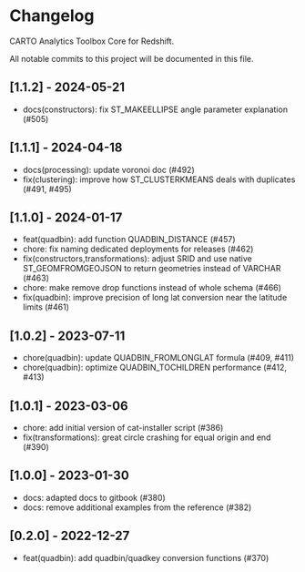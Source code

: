 # Changelog

CARTO Analytics Toolbox Core for Redshift.

All notable commits to this project will be documented in this file.

## [1.1.2] - 2024-05-21

- docs(constructors): fix ST_MAKEELLIPSE angle parameter explanation (#505)

## [1.1.1] - 2024-04-18

- docs(processing): update voronoi doc (#492)
- fix(clustering): improve how ST_CLUSTERKMEANS deals with duplicates (#491, #495)

## [1.1.0] - 2024-01-17

- feat(quadbin): add function QUADBIN_DISTANCE (#457)
- chore: fix naming dedicated deployments for releases (#462)
- fix(constructors,transformations): adjust SRID and use native ST_GEOMFROMGEOJSON to return geometries instead of VARCHAR (#463)
- chore: make remove drop functions instead of whole schema (#466)
- fix(quadbin): improve precision of long lat conversion near the latitude limits (#461)

## [1.0.2] - 2023-07-11

- chore(quadbin): update QUADBIN_FROMLONGLAT formula (#409, #411)
- chore(quadbin): optimize QUADBIN_TOCHILDREN performance (#412, #413)

## [1.0.1] - 2023-03-06

- chore: add initial version of cat-installer script (#386)
- fix(transformations): great circle crashing for equal origin and end (#390)

## [1.0.0] - 2023-01-30

- docs: adapted docs to gitbook (#380)
- docs: remove additional examples from the reference (#382)

## [0.2.0] - 2022-12-27

- feat(quadbin): add quadbin/quadkey conversion functions (#370)
